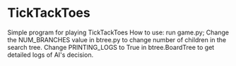 # TickTackToes
Simple program for playing TickTackToes
How to use: run game.py; 
Change the NUM_BRANCHES value in btree.py to change number of children in the search tree.
Change PRINTING_LOGS to True in btree.BoardTree to get detailed logs of AI's decision.
